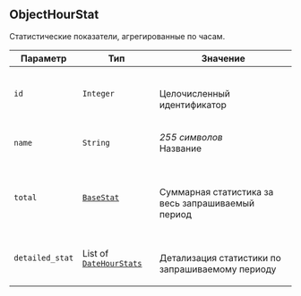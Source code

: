 
## ObjectHourStat

Статистические показатели, агрегированные по часам.

<table>
    <thead>
        <tr><th>Параметр</th><th>Тип</th><th>Значение</th></tr>
    </thead>
    <tbody>
        <tr>
            <td><code>id</code></td>
            <td><code>Integer</code></td>
            <td><p><br />Целочисленный идентификатор</p></td>
        </tr><tr>
            <td><code>name</code></td>
            <td><code>String</code></td>
            <td><p><em>255 символов</em> <br />Название</p></td>
        </tr><tr>
            <td><code>total</code></td>
            <td><a href="basestat.md"><code>BaseStat</code></a></td>
            <td><p><br />Суммарная статистика за весь запрашиваемый период</p></td>
        </tr><tr>
            <td><code>detailed_stat</code></td>
            <td>List of <a href="datehourstat.md"><code>DateHourStats</code></a></td>
            <td><p><br />Детализация статистики по запрашиваемому периоду</p></td>
        </tr>
    </tbody>
</table>